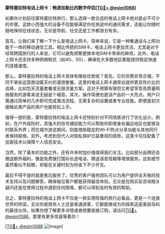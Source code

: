**蒙特塞拉特电话上网卡：畅游加勒比的数字伴侣[[TG💪+ @esim1088](https://t.me/s/esim1088)]**

如果你计划前往蒙特塞拉特旅行，那么选择一款合适的电话上网卡绝对是必不可少的步骤。这款小而强大的设备不仅能够满足你在旅途中的通讯需求，还能让你随时随地保持在线状态，无论是导航、社交还是工作都游刃有余。

首先，让我们来了解一下什么是电话上网卡。简单来说，它是一种集通话与上网功能于一体的移动通信工具。相比传统的SIM卡，电话上网卡更加灵活，尤其是对于经常跨国旅行的人来说，它可以避免频繁更换本地SIM卡带来的麻烦。此外，电话上网卡还支持多种网络制式（如4G、5G），确保在大多数地区都能提供稳定快速的连接速度。

那么，蒙特塞拉特的电话上网卡具体有哪些优势呢？首先，它的资费非常合理。不同于某些运营商动辄天价的漫游套餐，这里的电话上网卡通常会提供更具性价比的选择，比如包天流量套餐或无限流量方案。这对于预算有限但又希望享受高质量网络服务的游客来说无疑是个福音。其次，操作简便也是该产品的一大亮点。用户只需通过简单的几步即可完成激活流程，无需复杂的设置或者专业技能。即便是初次接触此类产品的用户也能轻松上手。

值得一提的是，蒙特塞拉特的电话上网卡还特别针对不同场景进行了优化设计。例如，在户外探险时，其强大的信号捕捉能力可以帮助你即使身处偏远地区也能够及时联系外界；而在城市游览期间，则能借助稳定的Wi-Fi热点分享功能与其他同行者保持联络。另外，考虑到现代人对隐私保护日益重视的趋势，这类卡往往配备了加密技术以保障个人信息安全。

当然，除了基本的功能之外，还有许多附加价值值得我们关注。比如部分品牌还会赠送额外福利，像是免费拨打国际长途电话、赠送语音信箱等增值服务。这些细节虽然看似不起眼，却能在关键时刻为你省下不少开支。

最后不得不提的就是售后服务了。优秀的客户服务团队可以为用户提供全天候的技术支持以及问题解答，确保每位客户都能获得最佳体验。无论是在购买前咨询相关疑问还是在使用过程中遇到任何困难，都可以得到及时有效的帮助。

总之，蒙特塞拉特的电话上网卡不仅是一款实用性强的旅行必备品，更是一个连接世界的桥梁。无论你是商务人士还是普通游客，它都能够成为你探索这座美丽岛屿的最佳伙伴。如果你想了解更多详情或者想要直接订购，请访问[TG💪+ @esim1088](https://t.me/s/esim1088)，那里有更多惊喜等着你！

[[TG💪+ @esim1088](https://t.me/s/esim1088) ![Image](https://i.postimg.cc/4NQfJmqS/Snipaste-2025-05-13-00-14-12.png)]
